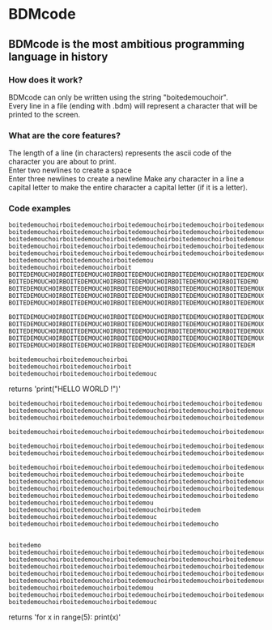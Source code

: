 # BDMcode

## BDMcode is the most ambitious programming language in history 



### How does it work?  
BDMcode can only be written using the string "boitedemouchoir".  
Every line in a file (ending with .bdm) will represent a character that will be printed to the screen.  

### What are the core features?  
The length of a line (in characters) represents the ascii code of the character you are about to print.  
Enter two newlines to create a space  
Enter three newlines to create a newline
Make any character in a line a capital letter to make the entire character a capital letter (if it is a letter).  

### Code examples
```
boitedemouchoirboitedemouchoirboitedemouchoirboitedemouchoirboitedemouchoirboite
boitedemouchoirboitedemouchoirboitedemouchoirboitedemouchoirboitedemouchoirboitede
boitedemouchoirboitedemouchoirboitedemouchoirboitedemouchoirboitedemoucho
boitedemouchoirboitedemouchoirboitedemouchoirboitedemouchoirboitedemouchoirboi
boitedemouchoirboitedemouchoirboitedemouchoirboitedemouchoirboitedemouchoirboitedemo
boitedemouchoirboitedemouchoirboitedemou
boitedemouchoirboitedemouchoirboit
BOITEDEMOUCHOIRBOITEDEMOUCHOIRBOITEDEMOUCHOIRBOITEDEMOUCHOIRBOITEDEMOUCH
BOITEDEMOUCHOIRBOITEDEMOUCHOIRBOITEDEMOUCHOIRBOITEDEMOUCHOIRBOITEDEMO
BOITEDEMOUCHOIRBOITEDEMOUCHOIRBOITEDEMOUCHOIRBOITEDEMOUCHOIRBOITEDEMOUCHOIRB
BOITEDEMOUCHOIRBOITEDEMOUCHOIRBOITEDEMOUCHOIRBOITEDEMOUCHOIRBOITEDEMOUCHOIRB
BOITEDEMOUCHOIRBOITEDEMOUCHOIRBOITEDEMOUCHOIRBOITEDEMOUCHOIRBOITEDEMOUCHOIRBOIT

BOITEDEMOUCHOIRBOITEDEMOUCHOIRBOITEDEMOUCHOIRBOITEDEMOUCHOIRBOITEDEMOUCHOIRBOITEDEMOUCH
BOITEDEMOUCHOIRBOITEDEMOUCHOIRBOITEDEMOUCHOIRBOITEDEMOUCHOIRBOITEDEMOUCHOIRBOIT
BOITEDEMOUCHOIRBOITEDEMOUCHOIRBOITEDEMOUCHOIRBOITEDEMOUCHOIRBOITEDEMOUCHOIRBOITEDE
BOITEDEMOUCHOIRBOITEDEMOUCHOIRBOITEDEMOUCHOIRBOITEDEMOUCHOIRBOITEDEMOUCHOIRB
BOITEDEMOUCHOIRBOITEDEMOUCHOIRBOITEDEMOUCHOIRBOITEDEMOUCHOIRBOITEDEM

boitedemouchoirboitedemouchoirboi
boitedemouchoirboitedemouchoirboit
boitedemouchoirboitedemouchoirboitedemouc
```
returns 'print("HELLO WORLD !")'

```
boitedemouchoirboitedemouchoirboitedemouchoirboitedemouchoirboitedemou
boitedemouchoirboitedemouchoirboitedemouchoirboitedemouchoirboitedemouchoirboit
boitedemouchoirboitedemouchoirboitedemouchoirboitedemouchoirboitedemouchoirboitede

boitedemouchoirboitedemouchoirboitedemouchoirboitedemouchoirboitedemouchoirboitedemoucho

boitedemouchoirboitedemouchoirboitedemouchoirboitedemouchoirboitedemoucho
boitedemouchoirboitedemouchoirboitedemouchoirboitedemouchoirboitedemouchoirboi

boitedemouchoirboitedemouchoirboitedemouchoirboitedemouchoirboitedemouchoirboitede
boitedemouchoirboitedemouchoirboitedemouchoirboitedemouchoirboite
boitedemouchoirboitedemouchoirboitedemouchoirboitedemouchoirboitedemouchoirboi
boitedemouchoirboitedemouchoirboitedemouchoirboitedemouchoirboitedemouc
boitedemouchoirboitedemouchoirboitedemouchoirboitedemouchoirboitedemo
boitedemouchoirboitedemouchoirboitedemou
boitedemouchoirboitedemouchoirboitedemouchoirboitedem
boitedemouchoirboitedemouchoirboitedemouc
boitedemouchoirboitedemouchoirboitedemouchoirboitedemoucho


boitedemo
boitedemouchoirboitedemouchoirboitedemouchoirboitedemouchoirboitedemouchoirboite
boitedemouchoirboitedemouchoirboitedemouchoirboitedemouchoirboitedemouchoirboitede
boitedemouchoirboitedemouchoirboitedemouchoirboitedemouchoirboitedemoucho
boitedemouchoirboitedemouchoirboitedemouchoirboitedemouchoirboitedemouchoirboi
boitedemouchoirboitedemouchoirboitedemouchoirboitedemouchoirboitedemouchoirboitedemo
boitedemouchoirboitedemouchoirboitedemou
boitedemouchoirboitedemouchoirboitedemouchoirboitedemouchoirboitedemouchoirboitedemoucho
boitedemouchoirboitedemouchoirboitedemouc
```
returns 
'for x in range(5):
  print(x)'
